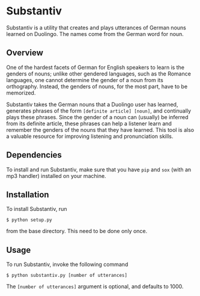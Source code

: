 # Substantiv

Substantiv is a utility that creates and plays utterances of German nouns learned on Duolingo. The names come from the German word for noun.

## Overview

One of the hardest facets of German for English speakers to learn is the genders of nouns; unlike other gendered languages, such as the Romance languages, one cannot determine the gender of a noun from its orthography. Instead, the genders of nouns, for the most part, have to be memorized.

Substantiv takes the German nouns that a Duolingo user has learned, generates phrases of the form `[definite article] [noun]`, and continually plays these phrases. Since the gender of a noun can (usually) be inferred from its definite article, these phrases can help a listener learn and remember the genders of the nouns that they have learned. This tool is also a valuable resource for improving listening and pronunciation skills.

## Dependencies

To install and run Substantiv, make sure that you have `pip` and `sox` (with an mp3 handler) installed on your machine.

## Installation

To install Substantiv, run 

    $ python setup.py

from the base directory. This need to be done only once.

## Usage

To run Substantiv, invoke the following command

    $ python substantiv.py [number of utterances]

The `[number of utterances]` argument is optional, and defaults to 1000.
